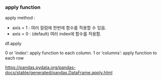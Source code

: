 ### apply function

apply method :
* axis = 1 : 여러 컬럼에 한번에 함수를 적용할 수 있음.
* axis = 0 : (default) 여러 index에 함수를 적용함.

df.apply

0 or ‘index’: apply function to each column.
1 or ‘columns’: apply function to each row

https://pandas.pydata.org/pandas-docs/stable/generated/pandas.DataFrame.apply.html
